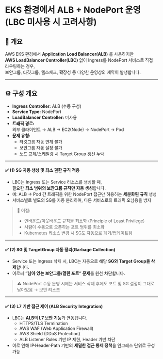 # EKS 환경에서 ALB + NodePort 운영 (LBC 미사용 시 고려사항)

## 🧩 개요

AWS EKS 환경에서 **Application Load Balancer(ALB)** 를 사용하지만  
**AWS LoadBalancer Controller(LBC)** 없이 Ingress를 NodePort 서비스로 직접 라우팅하는 경우,  
보안그룹, 타깃그룹, 헬스체크, 확장성 등 다양한 운영상의 제약이 발생합니다.

---

## ⚙️ 구성 개요

- **Ingress Controller:** ALB (수동 구성)
- **Service Type:** NodePort
- **LoadBalancer Controller:** 미사용
- **트래픽 경로:**  
  외부 클라이언트 → ALB → EC2(Node) → NodePort → Pod
- **문제 유형:**  
  - 타깃그룹 자동 연계 불가  
  - 보안그룹 자동 설정 불가  
  - 노드 교체/스케일링 시 Target Group 갱신 누락  

---
#### ✅ (1) SG 자동 생성 및 최소 권한 규칙 적용
- LBC는 Ingress 또는 Service 리소스를 생성할 때,  
  필요한 **최소 범위의 보안그룹 규칙만 자동 생성**합니다.
- 예: ALB → Pod 간 트래픽을 위한 NodePort 접근만 허용하는 **세분화된 규칙** 생성  
- 서비스별로 별도의 SG를 자동 분리하여, 다른 서비스로의 트래픽 오남용을 방지

> 📘 이점:  
> - 인바운드/아웃바운드 규칙을 최소화 (Principle of Least Privilege)  
> - 사람이 수동으로 오픈하는 포트 범위를 최소화  
> - Kubernetes 리소스 변경 시 SG도 자동으로 폐기/업데이트됨

---

#### ✅ (2) SG 및 TargetGroup 자동 정리(Garbage Collection)
- Service 또는 Ingress 삭제 시, LBC는 자동으로 해당 **SG와 Target Group을 삭제**합니다.
- 이로써 **“남아 있는 보안그룹/열린 포트” 문제**를 원천 차단합니다.

> ⚠️ NodePort 수동 운영 시에는 서비스 삭제 후에도 포트 및 SG 설정이 그대로 남아있음 → 보안 리스크

---

#### ✅ (3) L7 기반 접근 제어 (ALB Security Integration)
- LBC는 **ALB의 L7 보안 기능**과 연동됩니다.
  - HTTPS/TLS Termination  
  - AWS WAF (Web Application Firewall)  
  - AWS Shield (DDoS Protection)  
  - ALB Listener Rules 기반 IP 제한, Header 기반 차단
- 이로 인해 IP·Header·Path 기반의 **세밀한 접근 통제 정책**을 인그레스 단위로 구성 가능

